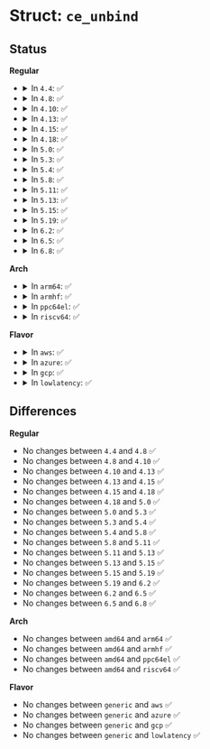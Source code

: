 # Struct: <code>ce_unbind</code>

## Status
<b>Regular</b>
<ul>
<li>
<details>
<summary>In <code>4.4</code>: ✅</summary>

```c
struct ce_unbind {
    struct clock_event_device *ce;
    int res;
};
```
</details>
</li>
<li>
<details>
<summary>In <code>4.8</code>: ✅</summary>

```c
struct ce_unbind {
    struct clock_event_device *ce;
    int res;
};
```
</details>
</li>
<li>
<details>
<summary>In <code>4.10</code>: ✅</summary>

```c
struct ce_unbind {
    struct clock_event_device *ce;
    int res;
};
```
</details>
</li>
<li>
<details>
<summary>In <code>4.13</code>: ✅</summary>

```c
struct ce_unbind {
    struct clock_event_device *ce;
    int res;
};
```
</details>
</li>
<li>
<details>
<summary>In <code>4.15</code>: ✅</summary>

```c
struct ce_unbind {
    struct clock_event_device *ce;
    int res;
};
```
</details>
</li>
<li>
<details>
<summary>In <code>4.18</code>: ✅</summary>

```c
struct ce_unbind {
    struct clock_event_device *ce;
    int res;
};
```
</details>
</li>
<li>
<details>
<summary>In <code>5.0</code>: ✅</summary>

```c
struct ce_unbind {
    struct clock_event_device *ce;
    int res;
};
```
</details>
</li>
<li>
<details>
<summary>In <code>5.3</code>: ✅</summary>

```c
struct ce_unbind {
    struct clock_event_device *ce;
    int res;
};
```
</details>
</li>
<li>
<details>
<summary>In <code>5.4</code>: ✅</summary>

```c
struct ce_unbind {
    struct clock_event_device *ce;
    int res;
};
```
</details>
</li>
<li>
<details>
<summary>In <code>5.8</code>: ✅</summary>

```c
struct ce_unbind {
    struct clock_event_device *ce;
    int res;
};
```
</details>
</li>
<li>
<details>
<summary>In <code>5.11</code>: ✅</summary>

```c
struct ce_unbind {
    struct clock_event_device *ce;
    int res;
};
```
</details>
</li>
<li>
<details>
<summary>In <code>5.13</code>: ✅</summary>

```c
struct ce_unbind {
    struct clock_event_device *ce;
    int res;
};
```
</details>
</li>
<li>
<details>
<summary>In <code>5.15</code>: ✅</summary>

```c
struct ce_unbind {
    struct clock_event_device *ce;
    int res;
};
```
</details>
</li>
<li>
<details>
<summary>In <code>5.19</code>: ✅</summary>

```c
struct ce_unbind {
    struct clock_event_device *ce;
    int res;
};
```
</details>
</li>
<li>
<details>
<summary>In <code>6.2</code>: ✅</summary>

```c
struct ce_unbind {
    struct clock_event_device *ce;
    int res;
};
```
</details>
</li>
<li>
<details>
<summary>In <code>6.5</code>: ✅</summary>

```c
struct ce_unbind {
    struct clock_event_device *ce;
    int res;
};
```
</details>
</li>
<li>
<details>
<summary>In <code>6.8</code>: ✅</summary>

```c
struct ce_unbind {
    struct clock_event_device *ce;
    int res;
};
```
</details>
</li>
</ul>
<b>Arch</b>
<ul>
<li>
<details>
<summary>In <code>arm64</code>: ✅</summary>

```c
struct ce_unbind {
    struct clock_event_device *ce;
    int res;
};
```
</details>
</li>
<li>
<details>
<summary>In <code>armhf</code>: ✅</summary>

```c
struct ce_unbind {
    struct clock_event_device *ce;
    int res;
};
```
</details>
</li>
<li>
<details>
<summary>In <code>ppc64el</code>: ✅</summary>

```c
struct ce_unbind {
    struct clock_event_device *ce;
    int res;
};
```
</details>
</li>
<li>
<details>
<summary>In <code>riscv64</code>: ✅</summary>

```c
struct ce_unbind {
    struct clock_event_device *ce;
    int res;
};
```
</details>
</li>
</ul>
<b>Flavor</b>
<ul>
<li>
<details>
<summary>In <code>aws</code>: ✅</summary>

```c
struct ce_unbind {
    struct clock_event_device *ce;
    int res;
};
```
</details>
</li>
<li>
<details>
<summary>In <code>azure</code>: ✅</summary>

```c
struct ce_unbind {
    struct clock_event_device *ce;
    int res;
};
```
</details>
</li>
<li>
<details>
<summary>In <code>gcp</code>: ✅</summary>

```c
struct ce_unbind {
    struct clock_event_device *ce;
    int res;
};
```
</details>
</li>
<li>
<details>
<summary>In <code>lowlatency</code>: ✅</summary>

```c
struct ce_unbind {
    struct clock_event_device *ce;
    int res;
};
```
</details>
</li>
</ul>

## Differences
<b>Regular</b>
<ul>
<li>
No changes between <code>4.4</code> and <code>4.8</code> ✅
</li>
<li>
No changes between <code>4.8</code> and <code>4.10</code> ✅
</li>
<li>
No changes between <code>4.10</code> and <code>4.13</code> ✅
</li>
<li>
No changes between <code>4.13</code> and <code>4.15</code> ✅
</li>
<li>
No changes between <code>4.15</code> and <code>4.18</code> ✅
</li>
<li>
No changes between <code>4.18</code> and <code>5.0</code> ✅
</li>
<li>
No changes between <code>5.0</code> and <code>5.3</code> ✅
</li>
<li>
No changes between <code>5.3</code> and <code>5.4</code> ✅
</li>
<li>
No changes between <code>5.4</code> and <code>5.8</code> ✅
</li>
<li>
No changes between <code>5.8</code> and <code>5.11</code> ✅
</li>
<li>
No changes between <code>5.11</code> and <code>5.13</code> ✅
</li>
<li>
No changes between <code>5.13</code> and <code>5.15</code> ✅
</li>
<li>
No changes between <code>5.15</code> and <code>5.19</code> ✅
</li>
<li>
No changes between <code>5.19</code> and <code>6.2</code> ✅
</li>
<li>
No changes between <code>6.2</code> and <code>6.5</code> ✅
</li>
<li>
No changes between <code>6.5</code> and <code>6.8</code> ✅
</li>
</ul>
<b>Arch</b>
<ul>
<li>
No changes between <code>amd64</code> and <code>arm64</code> ✅
</li>
<li>
No changes between <code>amd64</code> and <code>armhf</code> ✅
</li>
<li>
No changes between <code>amd64</code> and <code>ppc64el</code> ✅
</li>
<li>
No changes between <code>amd64</code> and <code>riscv64</code> ✅
</li>
</ul>
<b>Flavor</b>
<ul>
<li>
No changes between <code>generic</code> and <code>aws</code> ✅
</li>
<li>
No changes between <code>generic</code> and <code>azure</code> ✅
</li>
<li>
No changes between <code>generic</code> and <code>gcp</code> ✅
</li>
<li>
No changes between <code>generic</code> and <code>lowlatency</code> ✅
</li>
</ul>
